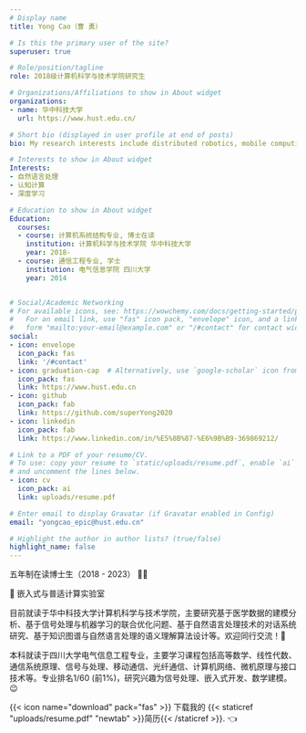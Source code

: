 ```yaml
---
# Display name
title: Yong Cao（曹 勇）

# Is this the primary user of the site?
superuser: true

# Role/position/tagline
role: 2018级计算机科学与技术学院研究生

# Organizations/Affiliations to show in About widget
organizations:
- name: 华中科技大学
  url: https://www.hust.edu.cn/

# Short bio (displayed in user profile at end of posts)
bio: My research interests include distributed robotics, mobile computing and programmable matter.

# Interests to show in About widget
Interests:
- 自然语言处理
- 认知计算
- 深度学习

# Education to show in About widget
Education:
  courses:
  - course: 计算机系统结构专业, 博士在读
    institution: 计算机科学与技术学院 华中科技大学
    year: 2018-
  - course: 通信工程专业, 学士
    institution: 电气信息学院 四川大学
    year: 2014


# Social/Academic Networking
# For available icons, see: https://wowchemy.com/docs/getting-started/page-builder/#icons
#   For an email link, use "fas" icon pack, "envelope" icon, and a link in the
#   form "mailto:your-email@example.com" or "/#contact" for contact widget.
social:
- icon: envelope
  icon_pack: fas
  link: '/#contact'
- icon: graduation-cap  # Alternatively, use `google-scholar` icon from `ai` icon pack
  icon_pack: fas
  link: https://www.hust.edu.cn
- icon: github
  icon_pack: fab
  link: https://github.com/superYong2020
- icon: linkedin
  icon_pack: fab
  link: https://www.linkedin.com/in/%E5%8B%87-%E6%9B%B9-369869212/

# Link to a PDF of your resume/CV.
# To use: copy your resume to `static/uploads/resume.pdf`, enable `ai` icons in `params.toml`, 
# and uncomment the lines below.
- icon: cv
  icon_pack: ai
  link: uploads/resume.pdf

# Enter email to display Gravatar (if Gravatar enabled in Config)
email: "yongcao_epic@hust.edu.cn"

# Highlight the author in author lists? (true/false)
highlight_name: false
---
```

五年制在读博士生（2018 - 2023） :man_student:  

:triangular_flag_on_post: 嵌入式与普适计算实验室

目前就读于华中科技大学计算机科学与技术学院，主要研究基于医学数据的建模分析、基于信号处理与机器学习的联合优化问题、基于自然语言处理技术的对话系统研究、基于知识图谱与自然语言处理的语义理解算法设计等。欢迎同行交流！:wave:


本科就读于四川大学电气信息工程专业，主要学习课程包括高等数学、线性代数、通信系统原理、信号与处理、移动通信、光纤通信、计算机网络、微机原理与接口技术等。专业排名1/60 (前1%)，研究兴趣为信号处理、嵌入式开发、数学建模。 :wink:



{{< icon name="download" pack="fas" >}} 下载我的 {{< staticref "uploads/resume.pdf" "newtab" >}}简历{{< /staticref >}}. :point_left:
